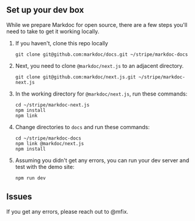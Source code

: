 ## Set up your dev box

While we prepare Markdoc for open source, there are a few steps you'll need to take to get it working locally.

1. If you haven't, clone this repo locally
   ```
   git clone git@github.com:markdoc/docs.git ~/stripe/markdoc-docs
   ```
2. Next, you need to clone `@markdoc/next.js` to an adjacent directory.
   ```
   git clone git@github.com:markdoc/next.js.git ~/stripe/markdoc-next.js
   ```
3. In the working directory for `@markdoc/next.js`, run these commands:
   ```
   cd ~/stripe/markdoc-next.js
   npm install
   npm link
   ```
4. Change directories to `docs` and run these commands:
   ```
   cd ~/stripe/markdoc-docs
   npm link @markdoc/next.js
   npm install
   ```
5. Assuming you didn't get any errors, you can run your dev server and test with the demo site:
   ```
   npm run dev
   ```

## Issues

If you get any errors, please reach out to @mfix.
